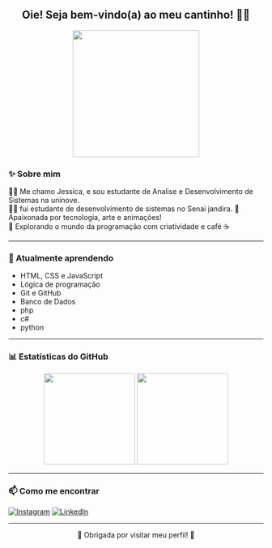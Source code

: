 <h2 align="center">Oie! Seja bem-vindo(a) ao meu cantinho! 🧸🌼</h2>

<p align="center">
  <img src="https://media.giphy.com/media/VbnUQpnihPSIgIXuZv/giphy.gif" width="250" />
</p>

### ✨ Sobre mim

👩‍💻 Me chamo Jessica, e sou estudante de Analise e Desenvolvimento de Sistemas na uninove.  
👩‍💻 fui estudante de desenvolvimento de sistemas no Senai jandira.
🎯 Apaixonada por tecnologia, arte e animações!  
🎨 Explorando o mundo da programação com criatividade e café ☕  

---

### 🌱 Atualmente aprendendo

- HTML, CSS e JavaScript
- Lógica de programação
- Git e GitHub
- Banco de Dados
- php
- c#
- python

---

### 📊 Estatísticas do GitHub

<p align="center">
  <img height="180em" src="https://github-readme-stats.vercel.app/api?username=jeca16&show_icons=true&theme=tokyonight&hide_border=true"/>
  <img height="180em" src="https://github-readme-stats.vercel.app/api/top-langs/?username=jeca16&layout=compact&theme=tokyonight&hide_border=true"/>
</p>

---

### 📫 Como me encontrar

[![Instagram](https://img.shields.io/badge/Instagram-%23E4405F.svg?style=for-the-badge&logo=Instagram&logoColor=white)](https://instagram.com/jess_p.s)
[![LinkedIn](https://img.shields.io/badge/LinkedIn-%230077B5.svg?style=for-the-badge&logo=linkedin&logoColor=white)](https://linkedin.com/in/jessica-pereira-791280342)


---

<p align="center">
  💖 Obrigada por visitar meu perfil! 💖
</p>
